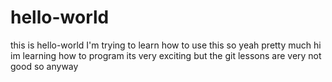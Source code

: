 # hello-world
this is hello-world I'm trying to learn how to use this
so yeah pretty much hi
im learning how to program
its very exciting
but the git lessons are very not good
so
anyway
